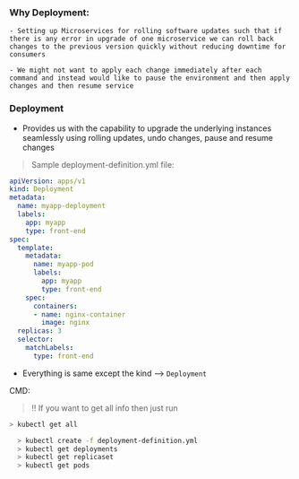 ### Why Deployment:
	- Setting up Microservices for rolling software updates such that if there is any error in upgrade of one microservice we can roll back changes to the previous version quickly without reducing downtime for consumers

	- We might not want to apply each change immediately after each command and instead would like to pause the environment and then apply changes and then resume service


### Deployment

- Provides us with the capability to upgrade the underlying instances seamlessly using rolling updates, undo changes, pause and resume changes


> Sample deployment-definition.yml file:
```yml
apiVersion: apps/v1
kind: Deployment
metadata:
  name: myapp-deployment 
  labels: 
    app: myapp
    type: front-end
spec: 
  template:
    metadata:
      name: myapp-pod
      labels:
        app: myapp
        type: front-end
    spec:
      containers: 
      - name: nginx-container
        image: nginx
  replicas: 3
  selector:
    matchLabels:
      type: front-end
```
* Everything is same except the kind --> `Deployment`

CMD:

> !! If you want to get all info then just run
```sh
> kubectl get all
```

```sh
  > kubectl create -f deployment-definition.yml
  > kubectl get deployments
  > kubectl get replicaset
  > kubectl get pods
```